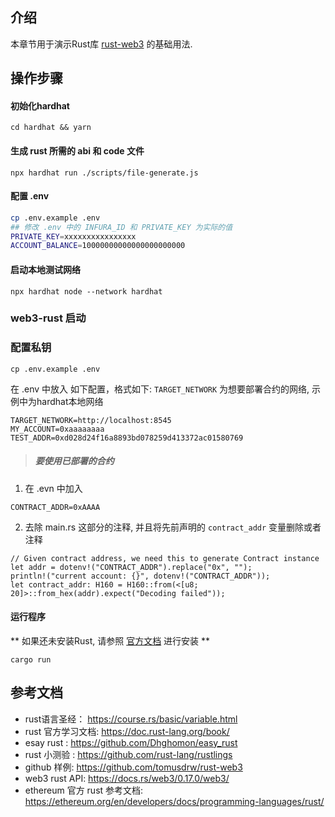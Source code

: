 ## 介绍

本章节用于演示Rust库 [rust-web3](https://github.com/tomusdrw/rust-web3) 的基础用法.


## 操作步骤

#### 初始化hardhat

```
cd hardhat && yarn
```

#### 生成 rust 所需的 abi 和 code 文件

```
npx hardhat run ./scripts/file-generate.js
```

#### 配置 .env

```sh
cp .env.example .env
## 修改 .env 中的 INFURA_ID 和 PRIVATE_KEY 为实际的值
PRIVATE_KEY=xxxxxxxxxxxxxxxx
ACCOUNT_BALANCE=10000000000000000000000
```

#### 启动本地测试网络

```
npx hardhat node --network hardhat
```

### web3-rust 启动

### 配置私钥
```
cp .env.example .env
```
在 .env 中放入 如下配置，格式如下:
`TARGET_NETWORK` 为想要部署合约的网络, 示例中为hardhat本地网络
```
TARGET_NETWORK=http://localhost:8545  
MY_ACCOUNT=0xaaaaaaaa
TEST_ADDR=0xd028d24f16a8893bd078259d413372ac01580769
```

> ##### 要使用已部署的合约

  1. 在 .evn 中加入

  ```
  CONTRACT_ADDR=0xAAAA  
  ```

  2. 去除 main.rs 这部分的注释, 并且将先前声明的 `contract_addr` 变量删除或者注释
  ```
  // Given contract address, we need this to generate Contract instance
  let addr = dotenv!("CONTRACT_ADDR").replace("0x", "");
  println!("current account: {}", dotenv!("CONTRACT_ADDR"));
  let contract_addr: H160 = H160::from(<[u8; 20]>::from_hex(addr).expect("Decoding failed"));
  ```

#### 运行程序  
** 如果还未安装Rust, 请参照 [官方文档](https://www.rust-lang.org/learn/get-started) 进行安装 **  

```
cargo run
```

## 参考文档

- rust语言圣经： https://course.rs/basic/variable.html
- rust 官方学习文档: <https://doc.rust-lang.org/book/>
- esay rust : <https://github.com/Dhghomon/easy_rust>
- rust 小测验 : <https://github.com/rust-lang/rustlings>  
- github 样例: <https://github.com/tomusdrw/rust-web3>
- web3 rust API: <https://docs.rs/web3/0.17.0/web3/>
- ethereum 官方 rust 参考文档: <https://ethereum.org/en/developers/docs/programming-languages/rust/>
